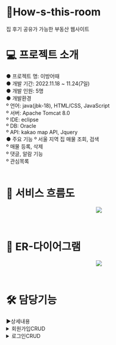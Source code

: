
# 🏡How-s-this-room
집 후기 공유가 가능한 부동산 웹사이트
<br>
<div><h1>💻 프로젝트 소개</h1></div>
<div>
  ● 프로젝트 명: 이방어때<br>
  ● 개발 기간: 2022.11.18 ~ 11.24(7일)<br>
  ● 개발 인원: 5명 <br>
  ● 개발환경 <br>
  º 언어: java(jbk-18), HTML/CSS, JavaScript<br>
  º 서버: Apache Tomcat 8.0<br>
  º IDE: eclipse<br>
  º DB: Oracle<br>
  º API: kakao map API, Jquery<br>
  ● 주요 기능
  º 서울 지역 집 매물 조회, 검색<br>
  º 매물 등록, 삭제<br>
  º 댓글, 알람 기능<br>
  º 관심목록 <br>
</div><br>

<div><h1>🔎 서비스 흐름도</h1></div>

<p align="center">
  <img  src="https://github.com/choimando/How-s-this-room/assets/118287774/027021d2-4fe7-46f3-83a7-58f3946e1dfc">
</p>
<br>

<div><h1>🔎 ER-다이어그램</h1></div>

<p align="center">
  <img  src="https://github.com/choimando/How-s-this-room/assets/118287774/962f312b-40e7-44ca-8da6-395b67307387">
</p>
<br>
<div><h1>🛠 담당기능</h1></div>
 ▶상세내용
 <br>
  <details>
  <summary>회원가입CRUD</summary>
  <p align="center">
  <img  src="https://github.com/choimando/How-s-this-room/assets/118287774/6905b9dc-985d-4e43-a67b-f9600decb049">
  </p>
   1. 아이디 중복 확인 <br>
   2. 비밀번호 재확인 <br>
   3. 빈칸 있을 시 해당 칸으로 이동 후 채워지면 가입 승인
  </details>
   <details>
  <summary>로그인CRUD</summary>
  <p align="center">
  <img  src="https://github.com/choimando/How-s-this-room/assets/118287774/37f667ef-7ed8-4192-bdd8-38eaa7f02e57">
  </p>
   1. 아이디, 비밀번호 확인 <br>
   2. 회원가입 선택 시 해당 페이지로 이동 <br>
  </details>


